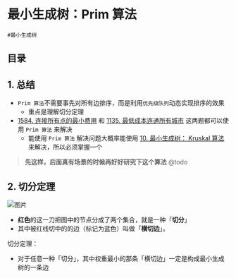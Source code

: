 
# 最小生成树：Prim 算法


`#最小生成树`


## 目录
<!-- toc -->
 ## 1. 总结 

- `Prim 算法`不需要事先对所有边排序，而是利用`优先级队列`动态实现排序的效果
	- 重点是理解切分定理
- [1584. 连接所有点的最小费用](/post/RmqUZFs0.html) 和 [1135. 最低成本连通所有城市](/post/2qckiwcl.html) 这两题都可以使用 `Prim 算法` 来解决
	- 能使用 `Prim 算法` 解决问题大概率能使用 [10. 最小生成树： Kruskal 算法](/post/XGc4iGuN.html) 来解决，所以必须掌握一个

>  **先这样，后面真有场景的时候再好好研究下这个算法** @todo

## 2. 切分定理

![图片](https://832-1310531898.cos.ap-beijing.myqcloud.com/999.%20Obsidian@832/files/20250117-17.png)

- **红色**的这一刀把图中的节点分成了两个集合，就是一种「**切分**」
- 其中被红线切中的的边（标记为蓝色）叫做「**横切边**」。


切分定理：
- 对于任意一种「切分」，其中权重最小的那条「横切边」一定是构成最小生成树的一条边

